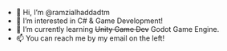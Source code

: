 - 👋 Hi, I’m @ramzialhaddadtm
- 👀 I’m interested in C# & Game Development!
- 🌱 I’m currently learning ~~Unity Game Dev~~ Godot Game Engine.
- 📫 You can reach me by my email on the left!

<!---
ramzialhaddadtm/ramzialhaddadtm is a ✨ special ✨ repository because its `README.md` (this file) appears on your GitHub profile.
You can click the Preview link to take a look at your changes.
--->
